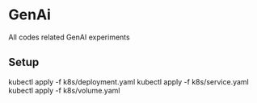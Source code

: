 # GenAi
All codes related GenAI experiments


## Setup
kubectl apply -f k8s/deployment.yaml
kubectl apply -f k8s/service.yaml
kubectl apply -f k8s/volume.yaml

